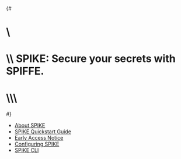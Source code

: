 {#
# \\
# \\\\ SPIKE: Secure your secrets with SPIFFE.
# \\\\\\
#}

* [About SPIKE](@/getting-started/about.md)
* [SPIKE Quickstart Guide](@/getting-started/guide.md)
* [Early Access Notice](@/getting-started/project-status.md)
* [Configuring SPIKE](@/getting-started/configuration.md)
* [SPIKE CLI](@/getting-started/cli.md)
